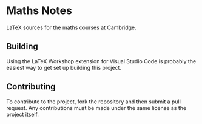 # Maths Notes
LaTeX sources for the maths courses at Cambridge.

## Building
Using the LaTeX Workshop extension for Visual Studio Code is probably the easiest way to get set up building this project.

## Contributing
To contribute to the project, fork the repository and then submit a pull request.
Any contributions must be made under the same license as the project itself.
